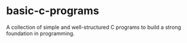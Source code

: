 # basic-c-programs
A collection of simple and well-structured C programs to build a strong foundation in programming.
